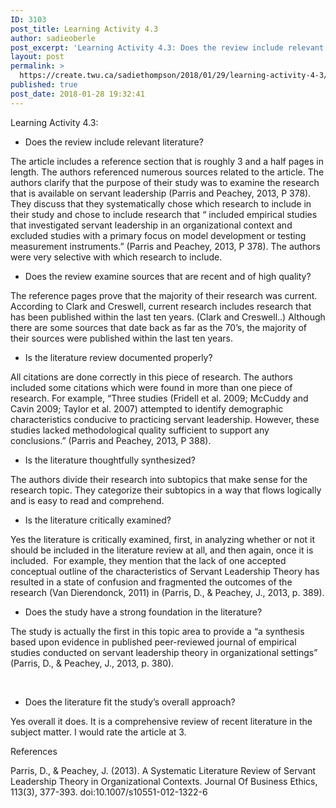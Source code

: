 ```yaml
---
ID: 3103
post_title: Learning Activity 4.3
author: sadieoberle
post_excerpt: 'Learning Activity 4.3: Does the review include relevant literature? The article includes a reference section that is roughly 3 and a half pages in length. The authors referenced numerous sources related to the article. The authors clarify that the purpose of their study was to examine the research that is available on servant leadership (Parris &hellip; <p><a href="https://create.twu.ca/sadiethompson/2018/01/29/learning-activity-4-3/">Continue reading<span> "Learning Activity 4.3"</span></a></p>'
layout: post
permalink: >
  https://create.twu.ca/sadiethompson/2018/01/29/learning-activity-4-3/
published: true
post_date: 2018-01-28 19:32:41
---
```

<span style="font-weight: 400">Learn</span><span style="font-weight: 400">ing Activity 4.3:</span>

<ul>
<li style="font-weight: 400"><span style="font-weight: 400">Does the review include relevant literature?</span></li>
</ul>

<span style="font-weight: 400">The article includes a reference section that is roughly 3 and a half pages in length. The authors referenced numerous sources related to the article. The authors clarify that the purpose of their study was to examine the research that is available on servant leadership (Parris and Peachey, 2013, P 378). They discuss that they systematically chose which research to include in their study and chose to include research that “ included empirical studies that investigated servant leadership in an organizational context and excluded studies with a primary focus on model development or testing measurement instruments.” (Parris and Peachey, 2013, P 378). The authors were very selective with which research to include. </span>

<ul>
<li style="font-weight: 400"><span style="font-weight: 400">Does the review examine sources that are recent and of high quality?</span></li>
</ul>

<span style="font-weight: 400">The reference pages prove that the majority of their research was current. According to Clark and Creswell, current research includes research that has been published within the last ten years. (Clark and Creswell..) Although there are some sources that date back as far as the 70’s, the majority of their sources were published within the last ten years. </span>

<ul>
<li style="font-weight: 400"><span style="font-weight: 400">Is the literature review documented properly?</span></li>
</ul>

<span style="font-weight: 400">All citations are done correctly in this piece of research. The authors included some citations which were found in more than one piece of research. For example, “Three studies (Fridell et al. 2009; McCuddy and Cavin 2009; Taylor et al. 2007) attempted to identify demographic characteristics conducive to practicing servant leadership. However, these studies lacked methodological quality sufficient to support any conclusions.” (Parris and Peachey, 2013, P 388). </span>

<ul>
<li style="font-weight: 400"><span style="font-weight: 400">Is the literature thoughtfully synthesized?</span></li>
</ul>

<span style="font-weight: 400">The authors divide their research into subtopics that make sense for the research topic. They categorize their subtopics in a way that flows logically and is easy to read and comprehend.</span>

<ul>
<li style="font-weight: 400"><span style="font-weight: 400">Is the literature critically examined?</span></li>
</ul>

<span style="font-weight: 400">Yes the literature is critically examined, first, in analyzing whether or not it should be included in the literature review at all, and then again, once it is included.  For example, they mention that the lack of one accepted conceptual outline of the characteristics of Servant Leadership Theory has resulted in a state of confusion and fragmented the outcomes of the research (Van Dierendonck, 2011) in (Parris, D., &amp; Peachey, J., 2013, p. 389).</span>

<ul>
<li style="font-weight: 400"><span style="font-weight: 400">Does the study have a strong foundation in the literature?</span></li>
</ul>

<span style="font-weight: 400">The study is actually the first in this topic area to provide a “a synthesis based upon evidence in published peer-reviewed journal of empirical studies conducted on servant leadership theory in organizational settings” (Parris, D., &amp; Peachey, J., 2013, p. 380).</span>

&nbsp;

<ul>
<li style="font-weight: 400"><span style="font-weight: 400">Does the literature fit the study’s overall approach?</span></li>
</ul>

<span style="font-weight: 400">Yes overall it does. It is a comprehensive review of recent literature in the subject matter. I would rate the article at 3.</span>

<span style="font-weight: 400">References</span>

<span style="font-weight: 400">Parris, D., &amp; Peachey, J. (2013). A Systematic Literature Review of Servant Leadership Theory in Organizational Contexts. Journal Of Business Ethics, 113(3), 377-393. doi:10.1007/s10551-012-1322-6</span>